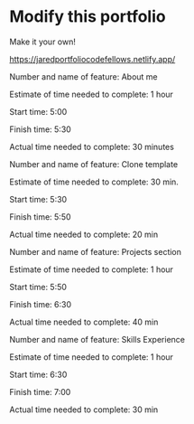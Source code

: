 # Modify this portfolio

Make it your own! 

https://jaredportfoliocodefellows.netlify.app/

Number and name of feature: About me

Estimate of time needed to complete: 1 hour

Start time: 5:00

Finish time: 5:30

Actual time needed to complete: 30 minutes



Number and name of feature: Clone template

Estimate of time needed to complete: 30 min.

Start time: 5:30

Finish time: 5:50

Actual time needed to complete: 20 min



Number and name of feature: Projects section

Estimate of time needed to complete: 1 hour

Start time: 5:50

Finish time: 6:30

Actual time needed to complete: 40 min


Number and name of feature: Skills Experience

Estimate of time needed to complete: 1 hour

Start time: 6:30

Finish time: 7:00

Actual time needed to complete: 30 min

